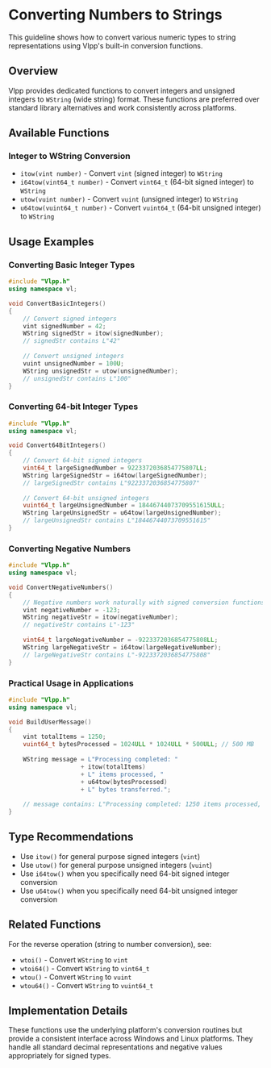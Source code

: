 # Converting Numbers to Strings

This guideline shows how to convert various numeric types to string representations using Vlpp's built-in conversion functions.

## Overview

Vlpp provides dedicated functions to convert integers and unsigned integers to `WString` (wide string) format. These functions are preferred over standard library alternatives and work consistently across platforms.

## Available Functions

### Integer to WString Conversion

- `itow(vint number)` - Convert `vint` (signed integer) to `WString`
- `i64tow(vint64_t number)` - Convert `vint64_t` (64-bit signed integer) to `WString`
- `utow(vuint number)` - Convert `vuint` (unsigned integer) to `WString`  
- `u64tow(vuint64_t number)` - Convert `vuint64_t` (64-bit unsigned integer) to `WString`

## Usage Examples

### Converting Basic Integer Types

```cpp
#include "Vlpp.h"
using namespace vl;

void ConvertBasicIntegers()
{
    // Convert signed integers
    vint signedNumber = 42;
    WString signedStr = itow(signedNumber);
    // signedStr contains L"42"
    
    // Convert unsigned integers
    vuint unsignedNumber = 100U;
    WString unsignedStr = utow(unsignedNumber);
    // unsignedStr contains L"100"
}
```

### Converting 64-bit Integer Types

```cpp
#include "Vlpp.h"
using namespace vl;

void Convert64BitIntegers()
{
    // Convert 64-bit signed integers
    vint64_t largeSignedNumber = 9223372036854775807LL;
    WString largeSignedStr = i64tow(largeSignedNumber);
    // largeSignedStr contains L"9223372036854775807"
    
    // Convert 64-bit unsigned integers
    vuint64_t largeUnsignedNumber = 18446744073709551615ULL;
    WString largeUnsignedStr = u64tow(largeUnsignedNumber);
    // largeUnsignedStr contains L"18446744073709551615"
}
```

### Converting Negative Numbers

```cpp
#include "Vlpp.h"
using namespace vl;

void ConvertNegativeNumbers()
{
    // Negative numbers work naturally with signed conversion functions
    vint negativeNumber = -123;
    WString negativeStr = itow(negativeNumber);
    // negativeStr contains L"-123"
    
    vint64_t largeNegativeNumber = -9223372036854775808LL;
    WString largeNegativeStr = i64tow(largeNegativeNumber);
    // largeNegativeStr contains L"-9223372036854775808"
}
```

### Practical Usage in Applications

```cpp
#include "Vlpp.h"
using namespace vl;

void BuildUserMessage()
{
    vint totalItems = 1250;
    vuint64_t bytesProcessed = 1024ULL * 1024ULL * 500ULL; // 500 MB
    
    WString message = L"Processing completed: " 
                    + itow(totalItems) 
                    + L" items processed, "
                    + u64tow(bytesProcessed) 
                    + L" bytes transferred.";
    
    // message contains: L"Processing completed: 1250 items processed, 524288000 bytes transferred."
}
```

## Type Recommendations

- Use `itow()` for general purpose signed integers (`vint`)
- Use `utow()` for general purpose unsigned integers (`vuint`)  
- Use `i64tow()` when you specifically need 64-bit signed integer conversion
- Use `u64tow()` when you specifically need 64-bit unsigned integer conversion

## Related Functions

For the reverse operation (string to number conversion), see:
- `wtoi()` - Convert `WString` to `vint`
- `wtoi64()` - Convert `WString` to `vint64_t`
- `wtou()` - Convert `WString` to `vuint`
- `wtou64()` - Convert `WString` to `vuint64_t`

## Implementation Details

These functions use the underlying platform's conversion routines but provide a consistent interface across Windows and Linux platforms. They handle all standard decimal representations and negative values appropriately for signed types.